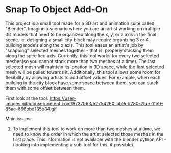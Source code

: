 # Snap To Object Add-On
This project is a small tool made for a 3D art and animation suite called "Blender". Imagine a scenario where you are an artist working on multiple 3D models that need to be organized along the x, y, or z axis in the final scene. ie. designing a small city block may require organizing 3 or 4 building models along the x axis. This tool eases an artist's job by "snapping" selected meshes together - that is, properly stacking them along the specified axis. Currently, this tool works for every two selected meshes(so you cannot stack more than two meshes at a time). The last selected mesh will maintain its location in 3D space, while the first selected mesh will be pulled towards it. Additionally, this tool allows some room for flexibility by allowing artists to add offset values. For example, when each building in the city block have some space between them, you can stack them with some offset between them.

First look at the tool: 
https://user-images.githubusercontent.com/8737063/52754260-bb9db280-2fae-11e9-85ae-666bbd135b84.gif


Main issues:

1. To implement this tool to work on more than two meshes at a time, we need to know the order in which the artist selected 
those meshes in the first place. This information is not available with the blender python API - (looking into implementing a 
sub-tool for this, if possible).
